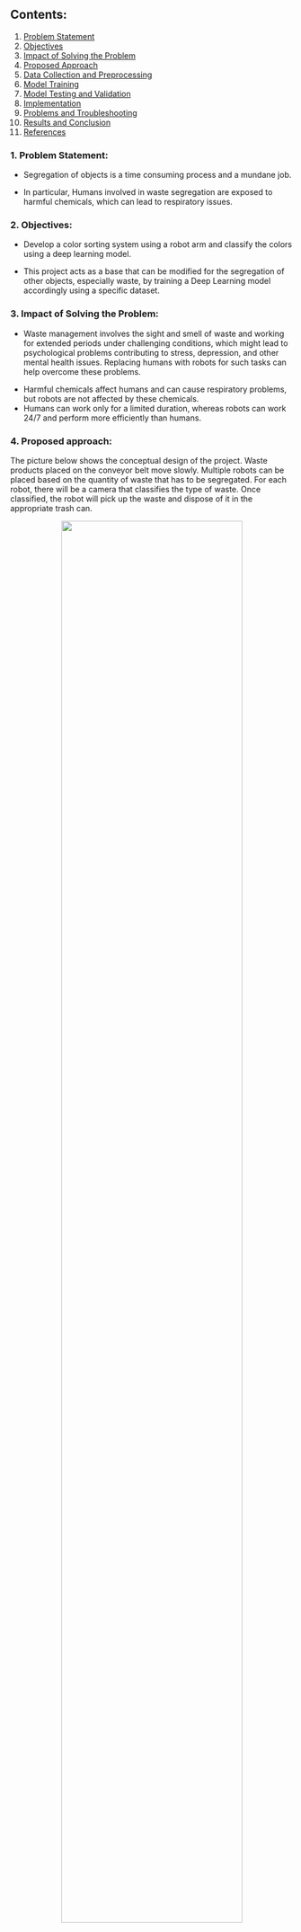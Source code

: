 ## Contents:
<ol>
   <li><a href="https://s-nithish-kumar.github.io/Colour_Sorting_with_Robot_Arm_using_Deep_Learning/#1-problem-statement">Problem Statement</a></li>
   <li><a href="https://s-nithish-kumar.github.io/Colour_Sorting_with_Robot_Arm_using_Deep_Learning/#2-objectives">Objectives</a></li>
   <li><a href="https://s-nithish-kumar.github.io/Colour_Sorting_with_Robot_Arm_using_Deep_Learning/#3-impact-of-solving-the-problem">Impact of Solving the Problem</a></li>
     <li><a href="https://s-nithish-kumar.github.io/Colour_Sorting_with_Robot_Arm_using_Deep_Learning/#4-proposed-approach">Proposed Approach</a></li>
     <li><a href="https://s-nithish-kumar.github.io/Colour_Sorting_with_Robot_Arm_using_Deep_Learning/#5-data-collection-and-preprocessing">Data Collection and Preprocessing</a></li>
   <li><a href="https://s-nithish-kumar.github.io/Colour_Sorting_with_Robot_Arm_using_Deep_Learning/#6-model-training">Model Training</a></li>
  <li><a href="https://s-nithish-kumar.github.io/Colour_Sorting_with_Robot_Arm_using_Deep_Learning/#7-model-testing-and-validation">Model Testing and Validation</a></li>
   <li><a href="https://s-nithish-kumar.github.io/Colour_Sorting_with_Robot_Arm_using_Deep_Learning/#8-implementation">Implementation</a></li>
   <li><a href="https://s-nithish-kumar.github.io/Colour_Sorting_with_Robot_Arm_using_Deep_Learning/#9-problems-and-troubleshooting">Problems and Troubleshooting</a></li>
   <li><a href="https://s-nithish-kumar.github.io/Colour_Sorting_with_Robot_Arm_using_Deep_Learning/#10-results-and-conclusion">Results and Conclusion</a></li>
   <li><a href="https://s-nithish-kumar.github.ioColour_Sorting_with_Robot_Arm_using_Deep_Learning/11-references">References</a></li>
</ol>

### 1. Problem Statement:
- Segregation of objects is a time consuming process and a mundane job.
+ In particular, Humans involved in waste segregation are exposed to harmful chemicals, which can lead to respiratory issues.

### 2. Objectives:
- Develop a color sorting system using a robot arm and classify the colors using a deep learning model.
+ This project acts as a base that can be modified for the segregation of other objects, especially waste, by training a Deep Learning model accordingly using a specific dataset.

### 3. Impact of Solving the Problem:
- Waste management involves the sight and smell of waste and working for extended periods under challenging conditions, which might lead to psychological problems contributing to stress, depression, and other mental health issues. Replacing humans with robots for such tasks can help overcome these problems.
+ Harmful chemicals affect humans and can cause respiratory problems, but robots are not affected by these chemicals.
+ Humans can work only for a limited duration, whereas robots can work 24/7 and perform more efficiently than humans.

### 4. Proposed approach:
The picture below shows the conceptual design of the project. Waste products placed on the conveyor belt move slowly. Multiple robots can be placed based on the quantity of waste that has to be segregated. For each robot, there will be a camera that classifies the type of waste. Once classified, the robot will pick up the waste and dispose of it in the appropriate trash can.

<p align="center">
<img src="images/conceptual_design.jpg" height="80%" width="80%">
</p>

### 5. Data Collection and Preprocessing:
- Data is collected using a custom Python code that collects images of size 224 x 224 pixels.
- A total of 900 images were collected for three classes, with 300 images for each of the classes. For each category, 100 images were collected for testing and validation.

<p align="center">
<img src="images/categories.JPG" height="30%" width="30%">
</p>

<div class="row">
  <div class="column">
    <img src="images/sample_background_class.jpg" height="30%" width="30%">
  </div>
  <div class="column">
    <img src="images/sample_green_class.jpg" height="30%" width="30%">
  </div>
  <div class="column">
    <img src="images/sample_orange_class.jpg" height="30%" width="30%">
  </div>
</div>

- Noisy and distorted images were removed, and all the images were renamed using numbers in an orderly fashion.
- The dataset is generated using the Tensorflow ImageDataGenerator for both the training and validation sets. The images are normalized with a rescale value of 1/255, and the fill_mode is set to nearest, which fills the boundaries outside the input using the boundary pixel values of the image. Other parameters of ImageDataGenerator are not modified so that the images are not highly augmented.

### 6. Model Training:
- A Deep Learning Architecture with four convolution layers each, followed by a MaxPool layer, two dense layers each with a dropout layer, and finally an output layer with three nodes is created.
- The output layer uses the Softmax activation function, and the other layers use the ReLu (Rectified Linear Unit) activation function.
- Adaptive Moment Estimation is used for optimization, and categorical cross entropy is used for computing the cost of the model.
- The model is trained with the training and validation images generated using the Tensorflow ImageDataGenerator.
+ The model of the weights is saved after each epoch, and the weights with the best accuracy are used for deployment.
+ The model started to overfit in the fourth epoch and was eliminated for deployment. In the third epoch, the model's accuracy with the training set is 98.33 percent, and the validation set is 96 percent, which is used for deployment.

<p align="center">
<img src="images/training_and_validation_accuracy.png" height="80%" width="80%">
</p>

### 7. Model Testing and Validation:
- The model is evaluated using the validation set generated using Tensorflow ImageDataGenerator and the test set, which is a raw version of the validation set.

<p align="center">
<img src="images/validation_set_confusion_matrix.JPG" height="70%" width="70%">
</p>

<p align="center">
<img src="images/test_set_confusion_matrix.JPG" height="70%" width="70%">
</p>

- Clearly, from the confusion matrices, the test set is found to have better results compared to its slighted augmented version (validation set), and this is attributed to the size of the dataset being small.

### 8. Implementation:

<p align="center">
<img src="images/circuit_diagram.png" height="90%" width="90%">
</p>

- Circuit connections are given as per the diagram shown above. Potentiometers are used for controlling the servo motors to find the position values of the servo motors, which will be used for automating the robot.
- A 9V battery is connected to two terminals of the potentiometer, and the center pin of the potentiometers is connected to the Analog pins of the Arduino to read the voltage values that are used for controlling the servo motors.
- The servo motors are connected to the PCA 9685 Servo motor driver. The motor driver is connected to a power supply of 5V and 2A to power up the servo motors. The board itself is powered by connecting the Vin to the 5V pin in the Arduino. The Arduino is connected to the USB port of the PC to power it up and also to view the potentiometer values on the serial monitor.
- The Arduino sends signals to the motor driver through the I2C communication protocol, and green lines show the connection of the SDA and SCL pins of both boards.
- With the appropriate servo motor position values found using potentiometers, an Arduino code is developed to grab and place an object from the home position.
- A Python code is developed to turn on the camera and classify the background and objects using the trained deep learning model. Once classified, an encoded output is sent to the Arduino using the Serial library in Python.
- After the Arduino receives the Serial data, based on the if conditions, the grab is picked and placed in the appropriate location.

### 9. Problems and Troubleshooting:
- The Servo motors had jittery motion due to a limited current supply. A SMPS with a higher current rating was used to overcome this problem.
- Despite all the jumper cables being new, a few had open copper connections hidden under the insulation, and it was difficult to figure out the fault. The connectivity of all the jumper cables was tested, and the faulty cables have been replaced with newer cables.
- The potentiometers connected to the breadboard had loose connections, and hovering from one potentiometer to another made the Servo motors jitter. To overcome this problem, the program has been modified to use only one potentiometer at a time.
- With a limited dataset, training the deep learning model was difficult. After lots of iterations, the best architecture was created, and the hyperparameters were tuned to achieve the best accuracy.

### 10. Results and Conclusion:
- The dataset is collected, and a Deep Learning model is trained with the best architecture and hyperparameters for optimal performance.
- The desired robot joint positions are found using potentiometers, and those values are used for programming in Arduino to reach the goal positions.
- The Arduino is programmed to receive the classification data from the real-time Python program running on the host computer via the serial interface.
- The overall prototype performed well with minor communication issues between the host machine and the Arduino, which can be rectified programmatically.

### 11. References:
1. https://www.youtube.com/watch?v=bal2STaoQ1M




